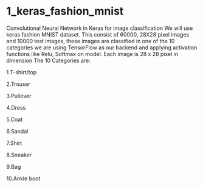 # 1_keras_fashion_mnist
Convolutional Neural Network in Keras for image classification We will use keras fashion MNIST dataset. This consist of 60000, 28X28 pixel images and 10000 test images, these images are classified in one of the 10 categories  we are using TensorFlow as our backend and applying activation functions like Relu, Softmax on model. Each image is 28 x 28 pixel in dimension
The 10 Categories are:

1.T-shirt/top

2.Trouser

3.Pullover

4.Dress

5.Coat

6.Sandal

7.Shirt

8.Sneaker

9.Bag

10.Ankle boot
